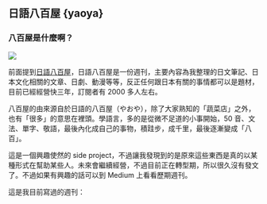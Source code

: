 ## 日語八百屋 {yaoya}

### 八百屋是什麼啊？

![](https://dnf7fm7877tpg.cloudfront.net/images/66o63JUQFom8YaBiQJuqhS.jpg)

前面提到[日語八百屋](https://medium.com/日語八百屋)，日語八百屋是一份週刊，主要內容為我整理的日文筆記、日本文化相關的文章、日劇、動漫等等，反正任何跟日本有關的事情都可以是題材，目前已經經營快三年，訂閱者有 2000 多人左右。

八百屋的由來源自於日語的八百屋（やおや），除了大家熟知的「蔬菜店」之外，也有「很多」的意思在裡頭。學語言，多的是從微不足道的小事開始，50 音、文法、單字、敬語，最後內化成自己的事物，積跬步，成千里，最後逐漸變成「八百」。

這是一個興趣使然的 side project，不過讓我發現到的是原來這些東西是真的以某種形式在幫助某些人。未來會繼續經營，不過目前正在轉型期，所以很久沒有發文了。不過如果有興趣的話可以到 Medium 上看看歷期週刊。

這是我目前寫過的週刊：
